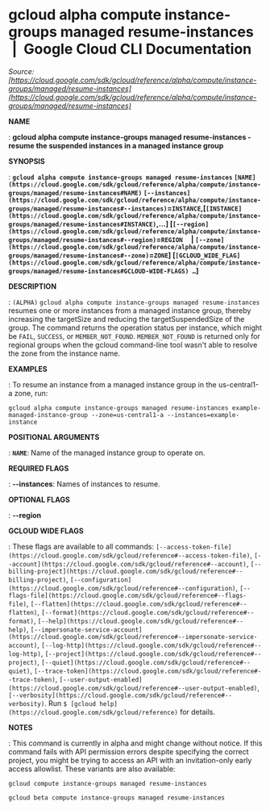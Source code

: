 # gcloud alpha compute instance-groups managed resume-instances  |  Google Cloud CLI Documentation

*Source: [https://cloud.google.com/sdk/gcloud/reference/alpha/compute/instance-groups/managed/resume-instances](https://cloud.google.com/sdk/gcloud/reference/alpha/compute/instance-groups/managed/resume-instances)*

**NAME**

: **gcloud alpha compute instance-groups managed resume-instances - resume the suspended instances in a managed instance group**

**SYNOPSIS**

: **`gcloud alpha compute instance-groups managed resume-instances` `[NAME](https://cloud.google.com/sdk/gcloud/reference/alpha/compute/instance-groups/managed/resume-instances#NAME)` `[--instances](https://cloud.google.com/sdk/gcloud/reference/alpha/compute/instance-groups/managed/resume-instances#--instances)`=`INSTANCE`,[`[INSTANCE](https://cloud.google.com/sdk/gcloud/reference/alpha/compute/instance-groups/managed/resume-instances#INSTANCE)`,…] [`[--region](https://cloud.google.com/sdk/gcloud/reference/alpha/compute/instance-groups/managed/resume-instances#--region)`=`REGION`     | `[--zone](https://cloud.google.com/sdk/gcloud/reference/alpha/compute/instance-groups/managed/resume-instances#--zone)`=`ZONE`] [`[GCLOUD_WIDE_FLAG](https://cloud.google.com/sdk/gcloud/reference/alpha/compute/instance-groups/managed/resume-instances#GCLOUD-WIDE-FLAGS) …`]**

**DESCRIPTION**

: `(ALPHA)` `gcloud alpha compute instance-groups managed
resume-instances` resumes one or more instances from a managed instance
group, thereby increasing the targetSize and reducing the targetSuspendedSize of
the group.
The command returns the operation status per instance, which might be
``FAIL``,
``SUCCESS``, or
``MEMBER_NOT_FOUND``.
``MEMBER_NOT_FOUND`` is returned only for
regional groups when the gcloud command-line tool wasn't able to resolve the
zone from the instance name.

**EXAMPLES**

: To resume an instance from a managed instance group in the us-central1-a zone,
run:

```
gcloud alpha compute instance-groups managed resume-instances example-managed-instance-group --zone=us-central1-a --instances=example-instance
```

**POSITIONAL ARGUMENTS**

: **`NAME`**:
Name of the managed instance group to operate on.

**REQUIRED FLAGS**

: **--instances**:
Names of instances to resume.

**OPTIONAL FLAGS**

: **--region**

**GCLOUD WIDE FLAGS**

: These flags are available to all commands: `[--access-token-file](https://cloud.google.com/sdk/gcloud/reference#--access-token-file)`,
`[--account](https://cloud.google.com/sdk/gcloud/reference#--account)`, `[--billing-project](https://cloud.google.com/sdk/gcloud/reference#--billing-project)`,
`[--configuration](https://cloud.google.com/sdk/gcloud/reference#--configuration)`,
`[--flags-file](https://cloud.google.com/sdk/gcloud/reference#--flags-file)`,
`[--flatten](https://cloud.google.com/sdk/gcloud/reference#--flatten)`, `[--format](https://cloud.google.com/sdk/gcloud/reference#--format)`, `[--help](https://cloud.google.com/sdk/gcloud/reference#--help)`, `[--impersonate-service-account](https://cloud.google.com/sdk/gcloud/reference#--impersonate-service-account)`,
`[--log-http](https://cloud.google.com/sdk/gcloud/reference#--log-http)`,
`[--project](https://cloud.google.com/sdk/gcloud/reference#--project)`, `[--quiet](https://cloud.google.com/sdk/gcloud/reference#--quiet)`, `[--trace-token](https://cloud.google.com/sdk/gcloud/reference#--trace-token)`, `[--user-output-enabled](https://cloud.google.com/sdk/gcloud/reference#--user-output-enabled)`,
`[--verbosity](https://cloud.google.com/sdk/gcloud/reference#--verbosity)`.
Run `$ [gcloud help](https://cloud.google.com/sdk/gcloud/reference)` for details.

**NOTES**

: This command is currently in alpha and might change without notice. If this
command fails with API permission errors despite specifying the correct project,
you might be trying to access an API with an invitation-only early access
allowlist. These variants are also available:

```
gcloud compute instance-groups managed resume-instances
```

```
gcloud beta compute instance-groups managed resume-instances
```